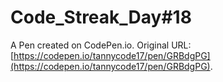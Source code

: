 # Code_Streak_Day#18

A Pen created on CodePen.io. Original URL: [https://codepen.io/tannycode17/pen/GRBdgPG](https://codepen.io/tannycode17/pen/GRBdgPG).

